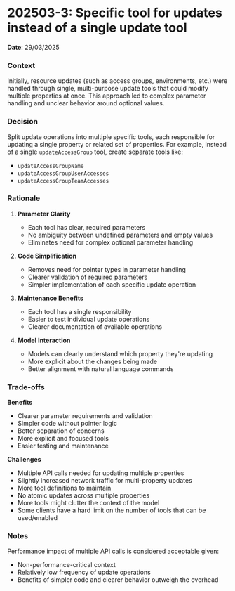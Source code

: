 # 202503-3: Specific tool for updates instead of a single update tool

**Date**: 29/03/2025

### Context
Initially, resource updates (such as access groups, environments, etc.) were handled through single, multi-purpose update tools that could modify multiple properties at once. This approach led to complex parameter handling and unclear behavior around optional values.

### Decision
Split update operations into multiple specific tools, each responsible for updating a single property or related set of properties. For example, instead of a single `updateAccessGroup` tool, create separate tools like:
- `updateAccessGroupName`
- `updateAccessGroupUserAccesses`
- `updateAccessGroupTeamAccesses`

### Rationale
1. **Parameter Clarity**
   - Each tool has clear, required parameters
   - No ambiguity between undefined parameters and empty values
   - Eliminates need for complex optional parameter handling

2. **Code Simplification**
   - Removes need for pointer types in parameter handling
   - Clearer validation of required parameters
   - Simpler implementation of each specific update operation

3. **Maintenance Benefits**
   - Each tool has a single responsibility
   - Easier to test individual update operations
   - Clearer documentation of available operations

4. **Model Interaction**
   - Models can clearly understand which property they're updating
   - More explicit about the changes being made
   - Better alignment with natural language commands

### Trade-offs

**Benefits**
- Clearer parameter requirements and validation
- Simpler code without pointer logic
- Better separation of concerns
- More explicit and focused tools
- Easier testing and maintenance

**Challenges**
- Multiple API calls needed for updating multiple properties
- Slightly increased network traffic for multi-property updates
- More tool definitions to maintain
- No atomic updates across multiple properties
- More tools might clutter the context of the model
- Some clients have a hard limit on the number of tools that can be used/enabled

### Notes
Performance impact of multiple API calls is considered acceptable given:
- Non-performance-critical context
- Relatively low frequency of update operations
- Benefits of simpler code and clearer behavior outweigh the overhead